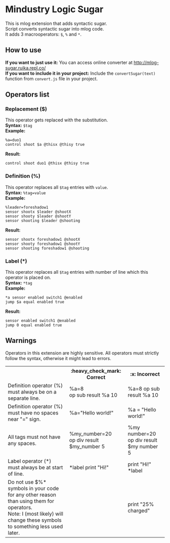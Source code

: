 # Mindustry Logic Sugar

This is mlog extension that adds syntactic sugar.  
Script converts syntactic sugar into mlog code.  
It adds 3 macrooperators: `$`, `%` and `*`.  

## How to use

**If you want to just use it:** You can access online converter at http://mlog-sugar.ruika.repl.co/  
**If you want to include it in your project:** Include the `convertSugar(text)` function from `convert.js` file in your project.  

## Operators list

### Replacement ($)

This operator gets replaced with the substitution.  
**Syntax:** `$tag`  
**Example:**
```
%a=duo1
control shoot $a @thisx @thisy true
```
**Result:**
```
control shoot duo1 @thisx @thisy true
```

### Definition (%)

This operator replaces all `$tag` entries with `value`.  
**Syntax:** `%tag=value`  
**Example:**
```
%leader=foreshadow1
sensor shootx $leader @shootX
sensor shooty $leader @shootY
sensor shooting $leader @shooting
```
**Result:**
```
sensor shootx foreshadow1 @shootX
sensor shooty foreshadow1 @shootY
sensor shooting foreshadow1 @shooting
```

### Label (*)

This operator replaces all `$tag` entries with number of line which this operator is placed on.  
**Syntax:** `*tag`  
**Example:**
```
*a sensor enabled switch1 @enabled
jump $a equal enabled true
```
**Result:**
```
sensor enabled switch1 @enabled
jump 0 equal enabled true
```

## Warnings
Operators in this extension are highly sensitive. All operators must strictly follow the syntax, otherwise it might lead to errors.

<table>
  <tr>
    <th></th>
    <th>:heavy_check_mark: Correct</th>
    <th>:x: Incorrect</th>
  </tr>
  <tr>
    <td>Definition operator (%) must always be on a separate line.</td>
    <td>%a=8<br>op sub result %a 10</td>
    <td>%a=8 op sub result %a 10</td>
  </tr>
  <tr>
    <td>Definition operator (%) must have no spaces near "=" sign.</td>
    <td>%a="Hello world!"</td>
    <td>%a = "Hello world!"</td>
  </tr>
  <tr>
    <td>All tags must not have any spaces.</td>
    <td>%my_number=20<br>op div result $my_number 5</td>
    <td>%my number=20<br>op div result $my number 5</td>
  </tr>
  <tr>
    <td>Label operator (*) must always be at start of line.</td>
    <td>*label print "Hi!"</td>
    <td>print "Hi!" *label</td>
  </tr>
  <tr>
    <td>Do not use $%* symbols in your code for any other reason than using them for operators.<br>Note: I (most likely) will change these symbols to something less used later.</td>
    <td></td>
    <td>print "25% charged"</td>
  </tr>
</table>
